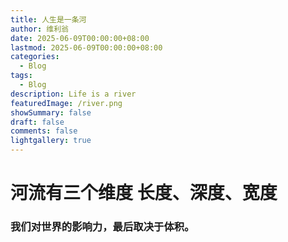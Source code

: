 ```yaml
---
title: 人生是一条河
author: 维利翁
date: 2025-06-09T00:00:00+08:00
lastmod: 2025-06-09T00:00:00+08:00
categories:
  - Blog
tags:
  - Blog
description: Life is a river
featuredImage: /river.png
showSummary: false
draft: false
comments: false
lightgallery: true
---
```


# 河流有三个维度 长度、深度、宽度

### 我们对世界的影响力，最后取决于体积。
